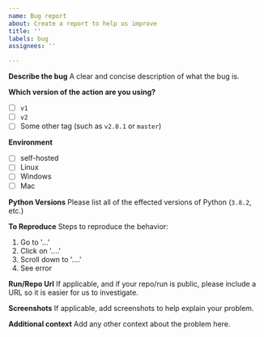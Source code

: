 ```yaml
---
name: Bug report
about: Create a report to help us improve
title: ''
labels: bug
assignees: ''

---
```


**Describe the bug**
A clear and concise description of what the bug is.

**Which version of the action are you using?**

- [ ] `v1`
- [ ] `v2`
- [ ] Some other tag (such as `v2.0.1` or `master`)

**Environment**
- [ ] self-hosted
- [ ] Linux
- [ ] Windows
- [ ] Mac

**Python Versions**
Please list all of the effected versions of Python (`3.8.2`, etc.)

**To Reproduce**
Steps to reproduce the behavior:
1. Go to '...'
2. Click on '....'
3. Scroll down to '....'
4. See error

**Run/Repo Url**
If applicable, and if your repo/run is public, please include a URL so it is easier for us to investigate.

**Screenshots**
If applicable, add screenshots to help explain your problem.

**Additional context**
Add any other context about the problem here.
